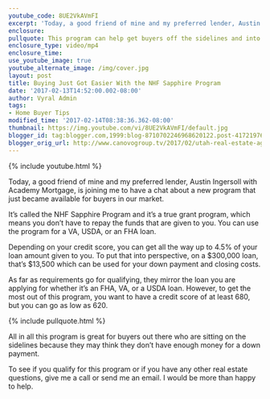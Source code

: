 ```yaml
---
youtube_code: 8UE2VkAVmFI
excerpt: 'Today, a good friend of mine and my preferred lender, Austin Ingersoll with Academy Mortgage, is joining me to have a chat about a new program that just became available for buyers in our market.'
enclosure:
pullquote: This program can help get buyers off the sidelines and into their new homes.
enclosure_type: video/mp4
enclosure_time:
use_youtube_image: true
youtube_alternate_image: /img/cover.jpg
layout: post
title: Buying Just Got Easier With the NHF Sapphire Program
date: '2017-02-13T14:52:00.002-08:00'
author: Vyral Admin
tags:
- Home Buyer Tips
modified_time: '2017-02-14T08:38:36.362-08:00'
thumbnail: https://img.youtube.com/vi/8UE2VkAVmFI/default.jpg
blogger_id: tag:blogger.com,1999:blog-8710702246968620122.post-4172197672704709947
blogger_orig_url: http://www.canovogroup.tv/2017/02/utah-real-estate-agent-how-nhf-sapphire.html
---
```

{% include youtube.html %}

Today, a good friend of mine and my preferred lender, Austin Ingersoll with Academy Mortgage, is joining me to have a chat about a new program that just became available for buyers in our market.

 It’s called the NHF Sapphire Program and it’s a true grant program, which means you don’t have to repay the funds that are given to you. You can use the program for a VA, USDA, or an FHA loan.

 Depending on your credit score, you can get all the way up to 4.5% of your loan amount given to you. To put that into perspective, on a $300,000 loan, that’s $13,500 which can be used for your down payment and closing costs.

 As far as requirements go for qualifying, they mirror the loan you are applying for whether it’s an FHA, VA, or a USDA loan. However, to get the most out of this program, you want to have a credit score of at least 680, but you can go as low as 620.

{% include pullquote.html %}

 All in all this program is great for buyers out there who are sitting on the sidelines because they may think they don’t have enough money for a down payment.

 To see if you qualify for this program or if you have any other real estate questions, give me a call or send me an email. I would be more than happy to help.
